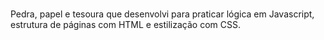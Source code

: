 <h1 align="center>
  Pedra, papel e tesoura JS
  <img align="center" alt="React" height="80" width="90" src="https://raw.githubusercontent.com/devicons/devicon/master/icons/javascript/javascript-original.svg" />
</h1>

<p>Pedra, papel e tesoura que desenvolvi para praticar lógica em Javascript, estrutura de páginas com HTML e estilização com CSS.</p>
